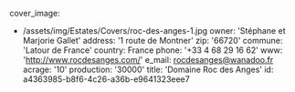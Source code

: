 cover_image:
  - /assets/img/Estates/Covers/roc-des-anges-1.jpg
owner: 'Stéphane et Marjorie Gallet'
address: '1 route de Montner'
zip: '66720'
commune: 'Latour de France'
country: France
phone: '+33 4 68 29 16 62'
www: 'http://www.rocdesanges.com/'
e_mail: rocdesanges@wanadoo.fr
acrage: '10'
production: '30000'
title: 'Domaine Roc des Anges'
id: a4363985-b8f6-4c26-a36b-e9641323eee7
